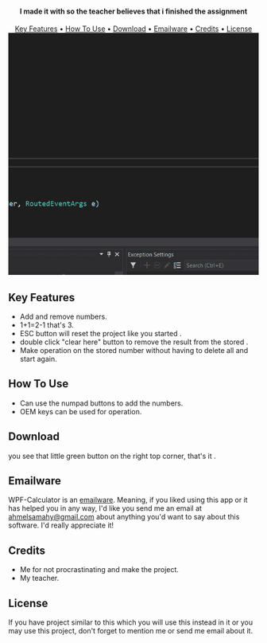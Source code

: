 

<h4 align="center">I made it with so the teacher believes that i finished the assignment</h4>

<p align="center">
  <a href="#key-features">Key Features</a> •
  <a href="#how-to-use">How To Use</a> •
  <a href="#download">Download</a> •
  <a href="#emailware">Emailware</a> •
  <a href="#credits">Credits</a> •
  <a href="#license">License</a>
  <img src="https://github.com/Ahelsamahy/WPF-Calculator/blob/main/Overall.gif?raw=true" >
</p>




## Key Features

* Add and remove numbers.
* 1+1=2-1 that's 3.
* ESC button will reset the project like you started .
* double click "clear here" button to remove the result from the stored .
* Make operation on the stored number without having to delete all and start again.

## How To Use

* Can use the numpad buttons to add the numbers.
* OEM keys can be used for operation.

## Download

 you see that little green button on the right top corner, that's it .
 
## Emailware

WPF-Calculator is an [emailware](https://en.wiktionary.org/wiki/emailware). Meaning, if you liked using this app or it has helped you in any way, I'd like you send me an email at <ahmelsamahy@gmail.com> about anything you'd want to say about this software. I'd really appreciate it!
 
## Credits

* Me for not procrastinating and make the project.
* My teacher.

## License

If you have project similar to this which you will use this instead in it or you may use this project, don't forget to mention me or send me email about it.